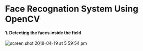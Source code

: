 # Face Recognation System Using OpenCV

#### 1. Detecting the faces inside the field 


![screen shot 2018-04-19 at 5 59 54 pm](https://user-images.githubusercontent.com/26153500/38994718-c1132d30-4404-11e8-85b8-3141eeae3cfb.png)

